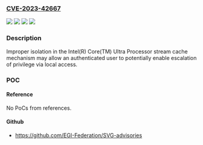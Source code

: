 ### [CVE-2023-42667](https://cve.mitre.org/cgi-bin/cvename.cgi?name=CVE-2023-42667)
![](https://img.shields.io/static/v1?label=Product&message=Intel(R)%20Core(TM)%20Ultra%20Processor%20stream%20cache%20mechanism&color=blue)
![](https://img.shields.io/static/v1?label=Version&message=%3D%20See%20references%20&color=brighgreen)
![](https://img.shields.io/static/v1?label=Vulnerability&message=Improper%20isolation&color=brighgreen)
![](https://img.shields.io/static/v1?label=Vulnerability&message=escalation%20of%20privilege&color=brighgreen)

### Description

Improper isolation in the Intel(R) Core(TM) Ultra Processor stream cache mechanism may allow an authenticated user to potentially enable escalation of privilege via local access.

### POC

#### Reference
No PoCs from references.

#### Github
- https://github.com/EGI-Federation/SVG-advisories

